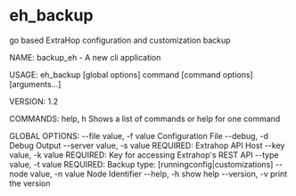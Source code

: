 # eh_backup
go based ExtraHop configuration and customization backup

NAME:
   backup_eh - A new cli application

USAGE:
   eh_backup [global options] command [command options] [arguments...]
   
VERSION:
   1.2
   
COMMANDS:
     help, h  Shows a list of commands or help for one command

GLOBAL OPTIONS:
   --file value, -f value    Configuration File
   --debug, -d               Debug Output
   --server value, -s value  REQUIRED: Extrahop API Host
   --key value, -k value     REQUIRED: Key for accessing Extrahop's REST API
   --type value, -t value    REQUIRED: Backup type: [runningconfig|customizations]
   --node value, -n value    Node Identifier
   --help, -h                show help
   --version, -v             print the version
